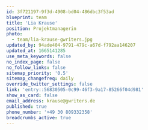 ```yaml
---
id: 3f721197-9f3d-4908-bd04-486dbc3f53ad
blueprint: team
title: 'Lia Krause'
position: Projektmanagerin
photo:
  - team/lia-krause-gwriters.jpg
updated_by: 94ade404-9791-479c-a67d-f792aa146207
updated_at: 1665141285
use_meta_keywords: false
no_index_page: false
no_follow_links: false
sitemap_priority: '0.5'
sitemap_changefreq: daily
override_twitter_settings: false
link: 'entry::56830505-0c99-46f3-9a17-85266f04d981'
show_as_card: false
email_address: krause@gwriters.de
published: true
phone_number: '+49 30 809332358'
breadcrumbs_active: true
---
```

